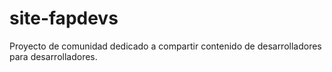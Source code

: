 # site-fapdevs
Proyecto de comunidad dedicado a compartir contenido de desarrolladores para desarrolladores.
